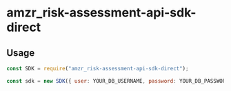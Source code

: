 # amzr_risk-assessment-api-sdk-direct

## Usage

```js
const SDK = require("amzr_risk-assessment-api-sdk-direct");

const sdk = new SDK({ user: YOUR_DB_USERNAME, password: YOUR_DB_PASSWORD });
```
